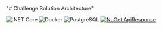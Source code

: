 "# Challenge Solution Architecture"

![.NET Core](https://img.shields.io/badge/.NET%20Core-8.0-blueviolet?style=flat&logo=dotnet) 
![Docker](https://img.shields.io/badge/Docker-Container_Platform-blue?logo=docker) 
![PostgreSQL](https://img.shields.io/badge/PostgreSQL-17-blue?logo=postgresql) 
[![NuGet ApiResponse](https://img.shields.io/nuget/v/Flavio.Santos.NetCore.ApiResponse?label=NuGet%20ApiResponse&logo=nuget)](https://www.nuget.org/packages/Flavio.Santos.NetCore.ApiResponse/)